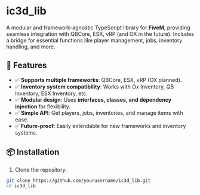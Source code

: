 # ic3d_lib  

A modular and framework-agnostic TypeScript library for **FiveM**, providing seamless integration with QBCore, ESX, vRP (and OX in the future). Includes a bridge for essential functions like player management, jobs, inventory handling, and more.

## 🚀 Features  
- ✅ **Supports multiple frameworks**: QBCore, ESX, vRP (OX planned).  
- ✅ **Inventory system compatibility**: Works with Ox Inventory, QB Inventory, ESX Inventory, etc.  
- ✅ **Modular design**: Uses **interfaces, classes, and dependency injection** for flexibility.  
- ✅ **Simple API**: Get players, jobs, inventories, and manage items with ease.  
- ✅ **Future-proof**: Easily extendable for new frameworks and inventory systems.  

## 📦 Installation  
1. Clone the repository:  
```sh
git clone https://github.com/yourusername/ic3d_lib.git
cd ic3d_lib
```
